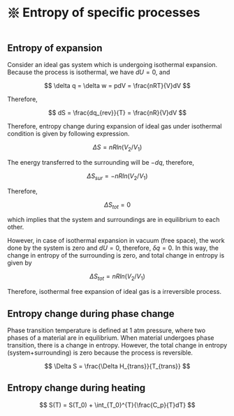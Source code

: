 # 𑗕 Entropy of specific processes

## Entropy of expansion

Consider an ideal gas system which is undergoing isothermal expansion. Because the process is isothermal, we have $dU=0$, and

$$
\delta q = \delta w = pdV = \frac{nRT}{V}dV
$$

Therefore,

$$
dS = \frac{dq_{rev}}{T} = \frac{nR}{V}dV
$$

Therefore, entropy change during expansion of ideal gas under isothermal condition is given by following expression.

$$
\Delta S = nR ln(V_{2}/V_{1})
$$

The energy transferred to the surrounding will be $-dq$, therefore,

$$
\Delta S_{sur} = -nR ln(V_{2}/V_{1})
$$

Therefore,

$$
\Delta S_{tot} = 0
$$

which implies that the system and surroundings are in equilibrium to each other.

However, in case of isothermal expansion in vacuum (free space), the work done by the system is zero and $dU=0$, therefore, $\delta q=0$. In this way, the change in entropy of the surrounding is zero, and total change in entropy is given by

$$
\Delta S_{tot} = nR ln(V_{2}/V_{1})
$$

Therefore, isothermal free expansion of ideal gas is a irreversible process.

## Entropy change during phase change

Phase transition temperature is defined at 1 atm pressure, where two phases of a material are in equilibrium. When material undergoes phase transition, there is a change in entropy. However, the total change in entropy (system+surrounding) is zero because the process is reversible.

$$
\Delta S = \frac{\Delta H_{trans}}{T_{trans}}
$$

## Entropy change during heating

$$
S(T) = S(T_0) + \int_{T_0}^{T}{\frac{C_p}{T}dT}
$$
